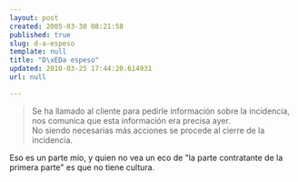 ```yaml
---
layout: post
created: 2005-03-30 08:21:58
published: true
slug: d-a-espeso
template: null
title: "D\xEDa espeso"
updated: 2010-03-25 17:44:20.614931
url: null

---
```


>Se ha llamado al cliente para pedirle información sobre la incidencia, nos comunica que esta información era precisa ayer.  
> No siendo necesarias más acciones se procede al cierre de la incidencia.

Eso es un parte mío, y quien no vea un eco de "la parte contratante de la primera parte" es que no tiene cultura.



